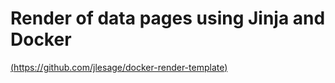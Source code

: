 # Render of data pages using Jinja and Docker
 
[(https://github.com/jlesage/docker-render-template)](https://github.com/jlesage/docker-render-template)
